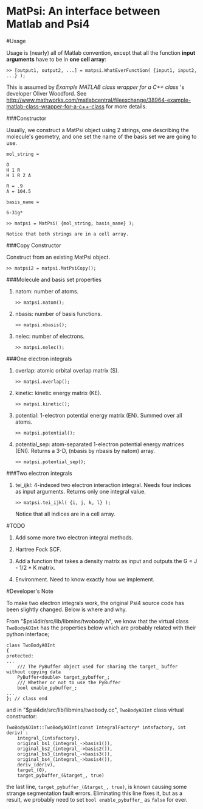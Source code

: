 MatPsi: An interface between Matlab and Psi4
======

#Usage 

Usage is (nearly) all of Matlab convention, except that all the function __input arguments__ have to be in __one cell array__: 

    >> [output1, output2, ...] = matpsi.WhatEverFunction( {input1, input2, ...} );

This is assumed by _Example MATLAB class wrapper for a C++ class_ 's developer Oliver Woodford. See http://www.mathworks.com/matlabcentral/fileexchange/38964-example-matlab-class-wrapper-for-a-c++-class for more details. 

###Constructor 

Usually, we construct a MatPsi object using 2 strings, one describing the molecule's geometry, and one set the name of the basis set we are going to use. 

    mol_string = 

    O
    H 1 R
    H 1 R 2 A

    R = .9
    A = 104.5

    basis_name = 

    6-31g*

    >> matpsi = MatPsi( {mol_string, basis_name} );

    Notice that both strings are in a cell array. 

###Copy Constructor

Construct from an existing MatPsi object. 

    >> matpsi2 = matpsi.MatPsiCopy();

###Molecule and basis set properties 

1. natom: number of atoms. 

    ```
    >> matpsi.natom(); 
    ```

2. nbasis: number of basis functions. 

    ```
    >> matpsi.nbasis(); 
    ```

3. nelec: number of electrons. 

    ```
    >> matpsi.nelec(); 
    ```

###One electron integrals 

1. overlap: atomic orbital overlap matrix (S). 

    ```
    >> matpsi.overlap(); 
    ```

2. kinetic: kinetic energy matrix (KE). 

    ```
    >> matpsi.kinetic(); 
    ```

3. potential: 1-electron potential energy matrix (EN). Summed over all atoms. 

    ```
    >> matpsi.potential(); 
    ```

4. potential_sep: atom-separated 1-electron potential energy matrices (ENI). Returns a 3-D, (nbasis by nbasis by natom) array. 

    ```
    >> matpsi.potential_sep(); 
    ```

###Two electron integrals 

1. tei_ijkl: 4-indexed two electron interaction integral. Needs four indices as input arguments. Returns only one integral value. 

    ```
    >> matpsi.tei_ijkl( {i, j, k, l} ); 
    ```

    Notice that all indices are in a cell array. 

#TODO 

1. Add some more two electron integral methods. 

2. Hartree Fock SCF. 

3. Add a function that takes a density matrix as input and outputs the G = J - 1/2 * K matrix. 

4. Environment. Need to know exactly how we implement. 

#Developer's Note 

To make two electron integrals work, the original Psi4 source code has been slightly changed. Below is where and why. 

From "$psi4dir/src/lib/libmins/twobody.h", we know that the virtual class `TwoBodyAOInt` has the properties below which are probably related with their python interface; 

    class TwoBodyAOInt
    {
    protected:
    ...
        /// The PyBuffer object used for sharing the target_ buffer without copying data
        PyBuffer<double> target_pybuffer_;
        /// Whether or not to use the PyBuffer
        bool enable_pybuffer_;
    ...
    }; // class end

and in "$psi4dir/src/lib/libmins/twobody.cc", `TwoBodyAOInt` class virtual constructor: 

    TwoBodyAOInt::TwoBodyAOInt(const IntegralFactory* intsfactory, int deriv) :
        integral_(intsfactory),
        original_bs1_(integral_->basis1()),
        original_bs2_(integral_->basis2()),
        original_bs3_(integral_->basis3()),
        original_bs4_(integral_->basis4()),
        deriv_(deriv),
        target_(0),
        target_pybuffer_(&target_, true)

the last line, `target_pybuffer_(&target_, true)`, is known causing some strange segmentation fault errors. Eliminating this line fixes it, but as a result, we probably need to set `bool enable_pybuffer_` as `false` for ever. 




